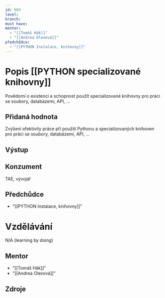 ```yaml
---
id: 604
level: 
branch: 
must have: 
mentor: 
  - "[[Tomáš Hák]]"
  - "[[Andrea Olexová]]"
předchůdce: 
  - "[[PYTHON Instalace, knihovny]]"
---
```



# Popis [[PYTHON specializované knihovny]]
Povědomí o existenci a schopnost použít specializované knihovny pro práci se soubory, databázemi, API, …

## Přidaná hodnota
Zvýšení efektivity práce při použití Pythonu a specializovaných knihoven pro práci se soubory, databázemi, API, …

## Výstup


## Konzument
TAE, vývojář

## Předchůdce

  - "[[PYTHON Instalace, knihovny]]"

# Vzdělávání
N/A (learning by doing)

## Mentor

  - "[[Tomáš Hák]]"
  - "[[Andrea Olexová]]"

## Zdroje